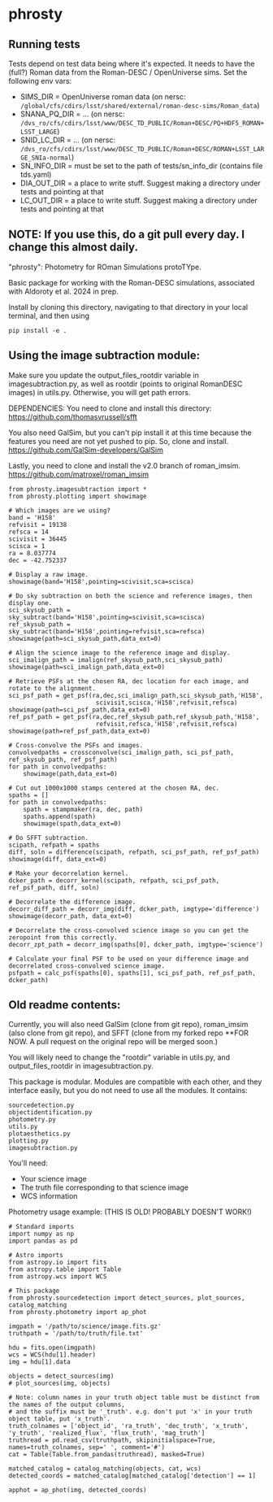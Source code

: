 # phrosty

## Running tests

Tests depend on test data being where it's expected.  It needs to have
the (full?) Roman data from the Roman-DESC / OpenUniverse sims.  Set the
following env vars:

* SIMS_DIR = OpenUniverse roman data  (on nersc: `/global/cfs/cdirs/lsst/shared/external/roman-desc-sims/Roman_data`)
* SNANA_PQ_DIR = ... (on nersc: `/dvs_ro/cfs/cdirs/lsst/www/DESC_TD_PUBLIC/Roman+DESC/PQ+HDF5_ROMAN+LSST_LARGE`)
* SNID_LC_DIR = ... (on nersc: `/dvs_ro/cfs/cdirs/lsst/www/DESC_TD_PUBLIC/Roman+DESC/ROMAN+LSST_LARGE_SNIa-normal`)
* SN_INFO_DIR = must be set to the path of tests/sn_info_dir (contains file tds.yaml)
* DIA_OUT_DIR = a place to write stuff.  Suggest making a directory under tests and pointing at that
* LC_OUT_DIR = a place to write stuff.  Suggest making a directory under tests and pointing at that


## NOTE: If you use this, do a git pull every day. I change this almost daily. 

"phrosty": Photometry for ROman Simulations protoTYpe.

Basic package for working with the Roman-DESC simulations, associated with Aldoroty et al. 2024 in prep. 


Install by cloning this directory, navigating to that directory in your local terminal, and then using
```
pip install -e .
```
## Using the image subtraction module:
Make sure you update the output_files_rootdir variable in imagesubtraction.py, 
as well as rootdir (points to original RomanDESC images) in utils.py. Otherwise, 
you will get path errors.

DEPENDENCIES: 
You need to clone and install this directory:
https://github.com/thomasvrussell/sfft

You also need GalSim, but you can't pip install it at this time because the features
you need are not yet pushed to pip. So, clone and install. 
https://github.com/GalSim-developers/GalSim

Lastly, you need to clone and install the v2.0 branch of roman_imsim.
https://github.com/matroxel/roman_imsim

```
from phrosty.imagesubtraction import *
from phrosty.plotting import showimage

# Which images are we using? 
band = 'H158'
refvisit = 19138
refsca = 14
scivisit = 36445
scisca = 1
ra = 8.037774
dec = -42.752337

# Display a raw image. 
showimage(band='H158',pointing=scivisit,sca=scisca)

# Do sky subtraction on both the science and reference images, then display one.
sci_skysub_path = sky_subtract(band='H158',pointing=scivisit,sca=scisca)
ref_skysub_path = sky_subtract(band='H158',pointing=refvisit,sca=refsca)
showimage(path=sci_skysub_path,data_ext=0)

# Align the science image to the reference image and display. 
sci_imalign_path = imalign(ref_skysub_path,sci_skysub_path)
showimage(path=sci_imalign_path,data_ext=0)

# Retrieve PSFs at the chosen RA, dec location for each image, and rotate to the alignment. 
sci_psf_path = get_psf(ra,dec,sci_imalign_path,sci_skysub_path,'H158',
                        scivisit,scisca,'H158',refvisit,refsca)
showimage(path=sci_psf_path,data_ext=0)
ref_psf_path = get_psf(ra,dec,ref_skysub_path,ref_skysub_path,'H158',
                        refvisit,refsca,'H158',refvisit,refsca)
showimage(path=ref_psf_path,data_ext=0)

# Cross-convolve the PSFs and images.
convolvedpaths = crossconvolve(sci_imalign_path, sci_psf_path, ref_skysub_path, ref_psf_path)
for path in convolvedpaths:
    showimage(path,data_ext=0)

# Cut out 1000x1000 stamps centered at the chosen RA, dec. 
spaths = []
for path in convolvedpaths:
    spath = stampmaker(ra, dec, path)
    spaths.append(spath)
    showimage(spath,data_ext=0)

# Do SFFT subtraction. 
scipath, refpath = spaths
diff, soln = difference(scipath, refpath, sci_psf_path, ref_psf_path)
showimage(diff, data_ext=0)

# Make your decorrelation kernel.
dcker_path = decorr_kernel(scipath, refpath, sci_psf_path, ref_psf_path, diff, soln)

# Decorrelate the difference image. 
decorr_diff_path = decorr_img(diff, dcker_path, imgtype='difference')
showimage(decorr_path, data_ext=0)

# Decorrelate the cross-convolved science image so you can get the zeropoint from this correctly.
decorr_zpt_path = decorr_img(spaths[0], dcker_path, imgtype='science')

# Calculate your final PSF to be used on your difference image and decorrelated cross-convolved science image. 
psfpath = calc_psf(spaths[0], spaths[1], sci_psf_path, ref_psf_path, dcker_path)
```

## Old readme contents:
Currently, you will also need GalSim (clone from git repo), roman_imsim (also clone from git repo), and SFFT (clone from my forked repo **FOR NOW. A pull request on the original repo will be merged soon.)

You will likely need to change the "rootdir" variable in utils.py, and output_files_rootdir in imagesubtraction.py. 

This package is modular. Modules are compatible with each other, and they interface
easily, but you do not need to use all the modules. It contains:
```
sourcedetection.py
objectidentification.py
photometry.py
utils.py
plotaesthetics.py
plotting.py
imagesubtraction.py
```

You'll need:
- Your science image
- The truth file corresponding to that science image
- WCS information 

Photometry usage example:
(THIS IS OLD! PROBABLY DOESN'T WORK!)
```
# Standard imports
import numpy as np
import pandas as pd

# Astro imports
from astropy.io import fits
from astropy.table import Table
from astropy.wcs import WCS

# This package
from phrosty.sourcedetection import detect_sources, plot_sources, catalog_matching
from phrosty.photometry import ap_phot

imgpath = '/path/to/science/image.fits.gz'
truthpath = '/path/to/truth/file.txt'

hdu = fits.open(imgpath)
wcs = WCS(hdu[1].header)
img = hdu[1].data

objects = detect_sources(img)
# plot_sources(img, objects)

# Note: column names in your truth object table must be distinct from the names of the output columns,
# and the suffix must be '_truth'. e.g. don't put 'x' in your truth object table, put 'x_truth'.
truth_colnames = ['object_id', 'ra_truth', 'dec_truth', 'x_truth', 'y_truth', 'realized_flux', 'flux_truth', 'mag_truth']
truthread = pd.read_csv(truthpath, skipinitialspace=True, names=truth_colnames, sep=' ', comment='#')
cat = Table(Table.from_pandas(truthread), masked=True)

matched_catalog = catalog_matching(objects, cat, wcs)
detected_coords = matched_catalog[matched_catalog['detection'] == 1]

apphot = ap_phot(img, detected_coords)
```